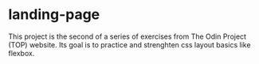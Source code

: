 # landing-page

This project is the second of a series of exercises from The Odin Project (TOP) website. Its goal is to practice and strenghten css layout basics like flexbox.
